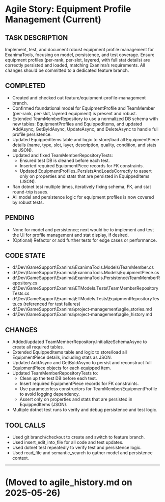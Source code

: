 # Agile Story: Equipment Profile Management (Current)

## TASK DESCRIPTION
Implement, test, and document robust equipment profile management for ExanimaTools, focusing on model, persistence, and test coverage. Ensure equipment profiles (per-rank, per-slot, layered, with full stat details) are correctly persisted and loaded, matching Exanima’s requirements. All changes should be committed to a dedicated feature branch.

## COMPLETED
- Created and checked out feature/equipment-profile-management branch.
- Confirmed foundational model for EquipmentProfile and TeamMember (per-rank, per-slot, layered equipment) is present and robust.
- Extended TeamMemberRepository to use a normalized DB schema with new tables: EquipmentProfiles and EquippedItems, and updated AddAsync, GetByIdAsync, UpdateAsync, and DeleteAsync to handle full profile persistence.
- Updated EquippedItems table and logic to store/load all EquipmentPiece details (name, type, slot, layer, description, quality, condition, and stats as JSON).
- Updated and fixed TeamMemberRepositoryTests:
  - Ensured test DB is cleaned before each test.
  - Inserted required EquipmentPiece records for FK constraints.
  - Updated EquipmentProfiles_PersistsAndLoadsCorrectly to assert only on properties and stats that are persisted in EquippedItems (JSON).
- Ran dotnet test multiple times, iteratively fixing schema, FK, and stat round-trip issues.
- All model and persistence logic for equipment profiles is now covered by robust tests.

## PENDING
- None for model and persistence; next would be to implement and test the UI for profile management and stat display, if desired.
- (Optional) Refactor or add further tests for edge cases or performance.

## CODE STATE
- d:\Dev\GameSupport\Exanima\ExanimaTools.Models\TeamMember.cs
- d:\Dev\GameSupport\Exanima\ExanimaTools.Models\EquipmentPiece.cs
- d:\Dev\GameSupport\Exanima\ExanimaTools.Persistence\TeamMemberRepository.cs
- d:\Dev\GameSupport\Exanima\ETModels.Tests\TeamMemberRepositoryTests.cs
- d:\Dev\GameSupport\Exanima\ETModels.Tests\EquipmentRepositoryTests.cs (referenced for test failures)
- d:\Dev\GameSupport\Exanima\project-management\agile_stories.md
- d:\Dev\GameSupport\Exanima\project-management\agile_history.md

## CHANGES
- Added/updated TeamMemberRepository.InitializeSchemaAsync to create all required tables.
- Extended EquippedItems table and logic to store/load all EquipmentPiece details, including stats as JSON.
- Updated AddAsync and GetByIdAsync to persist and reconstruct full EquipmentPiece objects for each equipped item.
- Updated TeamMemberRepositoryTests to:
  - Clean up the test DB before each test.
  - Insert required EquipmentPiece records for FK constraints.
  - Use parameterless constructors for TeamMember/EquipmentProfile to avoid logging dependency.
  - Assert only on properties and stats that are persisted in EquippedItems (JSON).
- Multiple dotnet test runs to verify and debug persistence and test logic.

## TOOL CALLS
- Used git branch/checkout to create and switch to feature branch.
- Used insert_edit_into_file for all code and test updates.
- Used dotnet test repeatedly to verify test and persistence logic.
- Used read_file and semantic_search to gather model and persistence context.

---

# (Moved to agile_history.md on 2025-05-26)
